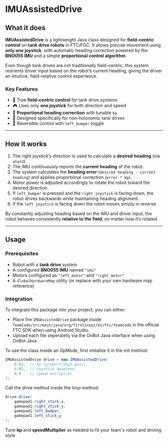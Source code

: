 # IMUAssistedDrive

## What it does

**IMUAssistedDrive** is a lightweight Java class designed for **field-centric control** on **tank drive robots** in FTC/FGC. It allows precise movement using **only one joystick**, with automatic heading correction powered by the **BNO055 IMU** and a simple **proportional control algorithm**.

Even though tank drives are not traditionally field-centric, this system reorients driver input based on the robot’s current heading, giving the driver an intuitive, field-relative control experience.

### Key Features
- 🧭 True **field-centric control** for tank drive systems  
- 🎮 Uses only **one joystick** for both direction and speed  
- 📐 **Proportional heading correction** with tunable `kp`  
- 🛞 Designed specifically for non-holonomic tank drives  
- 🔁 Reversible control with `left_bumper` toggle

---

## How it works

1. The right joystick’s direction is used to calculate a **desired heading** (via `atan2`).
2. The IMU continuously reports the **current heading** of the robot.
3. The system calculates the **heading error** (`desired heading - current heading`) and applies proportional correction (`error * kp`).
4. Motor power is adjusted accordingly to rotate the robot toward the desired direction.
5. If `left_bumper` is pressed and the `right joystick` is facing down, the robot drives backwards while maintaining heading alignment.
6. If the `left joystick` is facing down the robot moves simply in reverse

By constantly adjusting heading based on the IMU and driver input, the robot behaves consistently **relative to the field**, no matter how it’s rotated.

---

## Usage

### Prerequisites
- Robot with a **tank drive** system
- A configured **BNO055 IMU** named `"imu"`
- Motors configured as `"left_motor"` and `"right_motor"`
- A `GlobalHardwareMap` utility (or replace with your own hardware map reference)

### Integration

To integrate this package into your project, you can either:
- Place the `IMUAssistedDrive` package inside `TeamCode/src/main/java/org/firstinspires/ftc/teamcode` in the official FTC SDK when using Android Studio.
- Upload each file seperatelly via the OnBot Java interface when using OnBot Java.

To use the class inside an OpMode, first initialize it in the init method:
```java
IMUAssistedDrive drive = new IMUAssistedDrive(
    0.02,  // kp (proportional gain)
    0.05,  // joystick deadzone
    0.8    // speed multiplier
);

```

Call the drive method inside the loop method:
```java
drive.drive(
    gamepad1.right_stick_x,
    gamepad1.right_stick_y,
    gamepad1.left_bumper,
    gamepad1.left_stick_y
); 

```
Tune **kp** and **speedMultiplier** as needed to fit your team's robot and driving style

